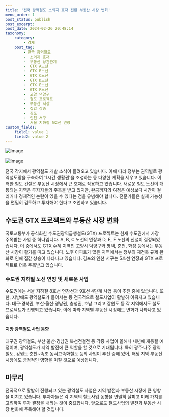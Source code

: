 ```yaml
---
title: '전국 광역철도 소외지 호재 전환 부동산 시장 변화'
menu_order: 1
post_status: publish
post_excerpt: 
post_date: 2024-02-26 20:48:14
taxonomy:
    category:
        - 경제
    post_tag:
        - 전국 광역철도
        -  소외지 호재
        -  부동산 상관관계
        -  GTX A노선
        -  GTX B노선
        -  GTX C노선
        -  GTX D노선
        -  GTX E노선
        -  GTX F노선
        -  고양 덕양구
        -  철도 프로젝트
        -  부동산 시장
        -  집값 상승
        -  김포
        -  인천 서구
        -  서울 지하철 5호선 연장
custom_fields:
    field1: value 1
    field2: value 2
---
```


![Image](https://imgnews.pstatic.net/image/015/2024/02/25/0004952555_001_20240226003403676.jpg?type=w647)

![Image](https://imgnews.pstatic.net/image/015/2024/02/25/0004952555_002_20240226003403713.jpg?type=w647)

전국 각지에서 광역철도 개발 소식이 들려오고 있습니다. 이에 따라 정부는 권역별로 광역철도망을 구축하여 '1시간 생활권'을 조성하는 등 다양한 계획을 세우고 있습니다. 이러한 철도 건설은 부동산 시장에서 큰 호재로 작용하고 있습니다. 새로운 철도 노선이 개통되는 지역은 투자자들의 주목을 받고 있지만, 완공까지의 여정은 예상보다 시간이 걸리거나 경제적인 논란이 있을 수 있다는 점을 유념해야 합니다. 전문가들은 실제 가능성을 면밀히 검토하고 투자해야 한다고 조언하고 있습니다.
## 수도권 GTX 프로젝트와 부동산 시장 변화
국토교통부가 공식화한 수도권광역급행철도(GTX) 프로젝트는 현재 수도권에서 가장 주목받는 사업 중 하나입니다. A, B, C 노선의 연장과 D, E, F 노선의 신설이 결정되었습니다. 이 중에서도 GTX 수혜 지역인 고양시 덕양구와 평택, 춘천, 화성 등에서는 부동산 시장이 활기를 띠고 있습니다. 노후 아파트가 많은 지역에서는 정부의 재건축 규제 완화로 인해 집값 상승이 나타나고 있습니다. 김포와 인천 서구는 5호선 연장과 GTX 프로젝트로 더욱 주목받고 있습니다.
### 수도권 지하철 노선 연장 및 새로운 사업
수도권에는 서울 지하철 8호선 연장선과 9호선 4단계 사업 등이 추진 중에 있습니다. 또한, 지방에도 광역철도가 들어서는 등 전국적으로 철도사업이 활발히 이뤄지고 있습니다. 대구·경북권, 부산·울산·경남권, 충청권, 호남 그리고 강원도 등 각 지역에서도 철도 프로젝트가 진행되고 있습니다. 이에 따라 지역별 부동산 시장에도 변화가 나타나고 있습니다.
#### 지방 광역철도 사업 동향
대구권 광역철도, 부산·울산·경남권 복선전철전 등 각종 사업이 올해나 내년에 개통될 예정이며, 광역철도가 지역 발전에 큰 역할을 할 것으로 기대됩니다. 특히 광주·나주 광역철도, 강원도 춘천~속초 동서고속화철도 등의 사업이 추진 중에 있어, 해당 지역 부동산 시장에도 긍정적인 영향을 미칠 것으로 예상됩니다.
## 마무리
전국적으로 활발히 진행되고 있는 광역철도 사업은 지역 발전과 부동산 시장에 큰 영향을 미치고 있습니다. 투자자들은 각 지역의 철도사업 동향을 면밀히 살피고 미래 가치를 고려하여 투자 결정을 내리는 것이 중요합니다. 앞으로도 철도사업의 발전과 부동산 시장 변화에 주목해야 할 것입니다.
